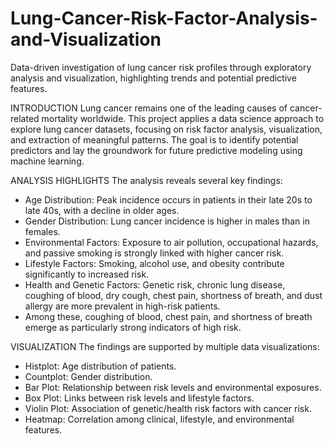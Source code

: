 # Lung-Cancer-Risk-Factor-Analysis-and-Visualization
Data-driven investigation of lung cancer risk profiles through exploratory analysis and visualization, highlighting trends and potential predictive features.

INTRODUCTION
Lung cancer remains one of the leading causes of cancer-related mortality worldwide. This project applies a data science approach to explore lung cancer datasets, focusing on risk factor analysis, visualization, and extraction of meaningful patterns. The goal is to identify potential predictors and lay the groundwork for future predictive modeling using machine learning.

ANALYSIS HIGHLIGHTS
The analysis reveals several key findings:

- Age Distribution: Peak incidence occurs in patients in their late 20s to late 40s, with a decline in older ages.  
- Gender Distribution: Lung cancer incidence is higher in males than in females.  
- Environmental Factors: Exposure to air pollution, occupational hazards, and passive smoking is strongly linked with higher cancer risk.  
- Lifestyle Factors: Smoking, alcohol use, and obesity contribute significantly to increased risk.  
- Health and Genetic Factors: Genetic risk, chronic lung disease, coughing of blood, dry cough, chest pain, shortness of breath, and dust allergy are more prevalent in high-risk patients.  
- Among these, coughing of blood, chest pain, and shortness of breath emerge as particularly strong indicators of high risk.  

VISUALIZATION
The findings are supported by multiple data visualizations:

- Histplot: Age distribution of patients.  
- Countplot: Gender distribution.  
- Bar Plot: Relationship between risk levels and environmental exposures.  
- Box Plot: Links between risk levels and lifestyle factors.  
- Violin Plot: Association of genetic/health risk factors with cancer risk.  
- Heatmap: Correlation among clinical, lifestyle, and environmental features.

